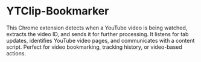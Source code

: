 # YTClip-Bookmarker
This Chrome extension detects when a YouTube video is being watched, extracts the video ID, and sends it for further processing. It listens for tab updates, identifies YouTube video pages, and communicates with a content script. Perfect for video bookmarking, tracking history, or video-based actions.
